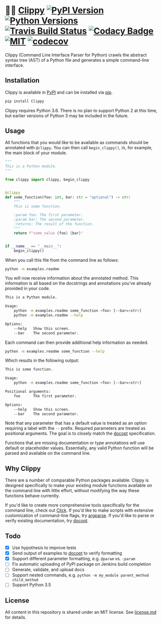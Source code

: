 # 👀📎 [Clippy](https://github.com/gowithfloat/clippy) [![PyPI Version](https://img.shields.io/pypi/v/Clippy)](https://pypi.org/project/Clippy) [![Python Versions](https://img.shields.io/pypi/pyversions/Clippy.svg)](https://pypi.org/project/Clippy) [![Travis Build Status](https://travis-ci.org/gowithfloat/clippy.svg?branch=master)](https://travis-ci.org/gowithfloat/clippy) [![Codacy Badge](https://api.codacy.com/project/badge/Grade/9f4ce3b0da144092b22c67ed96eb0692)](https://www.codacy.com/gh/gowithfloat/clippy) [![MIT](https://img.shields.io/pypi/l/Clippy)](https://github.com/gowithfloat/clippy/blob/master/license.md) [![codecov](https://codecov.io/gh/gowithfloat/clippy/branch/master/graph/badge.svg)](https://codecov.io/gh/gowithfloat/clippy)

Clippy (Command Line Interface Parser for Python) crawls the abstract syntax tree (AST) of a Python file and generates a simple command-line interface.

## Installation

Clippy is available in [PyPI](https://pypi.org/project/Clippy/) and can be installed via [pip](https://pip.pypa.io/en/stable/installing/).

```bash
pip install Clippy
```

Clippy requires Python 3.6. There is no plan to support Python 2 at this time, but earlier versions of Python 3 may be included in the future.

## Usage

All functions that you would like to be available as commands should be annotated with `@clippy`. You can then call `begin_clippy()`, in, for example, the main block of your module.

```python
"""
This is a Python module.
"""

from clippy import clippy, begin_clippy


@clippy
def some_function(foo: int, bar: str = "optional") -> str:
    """
    This is some function.

    :param foo: The first parameter.
    :param bar: The second parameter.
    :returns: The result of the function.
    """
    return f"some_value {foo} {bar}"


if __name__ == "__main__":
    begin_clippy()
```

When you call this file from the command line as follows:

```bash
python -m examples.readme
```

You will now receive information about the annotated method. This information is all based on the docstrings and annotations you've already provided in your code.

```bash
This is a Python module.

Usage:
	python -m examples.readme some_function <foo> [--bar=<str>] 
	python -m examples.readme --help

Options:
	--help   Show this screen.
	--bar    The second parameter.
```

Each command can then provide additional help information as needed.

```bash
python -m examples.readme some_function --help
```

Which results in the following output:

```bash
This is some function.

Usage:
	python -m examples.readme some_function <foo> [--bar=<str>] 

Positional arguments:
	foo      The first parameter.

Options:
	--help   Show this screen.
	--bar    The second parameter.
```

Note that any parameter that has a default value is treated as an option requiring a label with the `--` prefix. Required parameters are treated as positional arguments. The goal is to closely match the [docopt](http://docopt.org/) specification.

Functions that are missing documentation or type annotations will use default or placeholder values. Essentially, any valid Python function will be parsed and available on the command line.

## Why Clippy

There are a number of comparable Python packages available. Clippy is designed specifically to make your existing module functions available on the command line with little effort, without modifying the way these functions behave currently.

If you'd like to create more comprehensive tools specifically for the command line, check out [Click](https://click.palletsprojects.com/en/7.x/). If you'd like to make scripts with extensive customization of command-line flags, try [argparse](https://docs.python.org/3/library/argparse.html). If you'd like to parse or verify existing documentation, try [docopt](https://github.com/docopt/docopt).

## Todo

-   [x] Use hypothesis to improve tests
-   [x] Send output of examples to [docopt](http://docopt.org/) to verify formatting
-   [x] Support different parameter formatting, e.g. `@param` vs. `:param` 
-   [ ] Fix automatic uploading of PyPI package on Jenkins build completion
-   [ ] Generate, validate, and upload docs
-   [ ] Support nested commands, e.g. `python -m my_module parent_method child_method`
-   [ ] Support Python 3.5

## License

All content in this repository is shared under an MIT license. See [license.md](https://github.com/gowithfloat/clippy/blob/master/license.md) for details.
